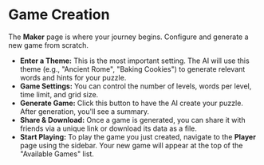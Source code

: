 # Game Creation

The **Maker** page is where your journey begins. Configure and generate a new game from scratch.

- **Enter a Theme:** This is the most important setting. The AI will use this theme (e.g., "Ancient Rome", "Baking Cookies") to generate relevant words and hints for your puzzle.
- **Game Settings:** You can control the number of levels, words per level, time limit, and grid size.
- **Generate Game:** Click this button to have the AI create your puzzle. After generation, you'll see a summary.
- **Share & Download:** Once a game is generated, you can share it with friends via a unique link or download its data as a file.
- **Start Playing:** To play the game you just created, navigate to the **Player** page using the sidebar. Your new game will appear at the top of the "Available Games" list.
